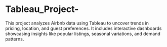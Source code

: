 # Tableau_Project-
This project analyzes Airbnb data using Tableau to uncover trends in pricing, location, and guest preferences. It includes interactive dashboards showcasing insights like popular listings, seasonal variations, and demand patterns.
